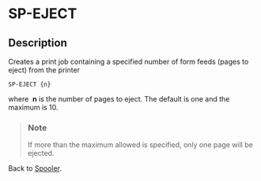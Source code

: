 # SP-EJECT

<PageHeader /> 

## Description

Creates a print job containing a specified number of form feeds (pages to eject) from the printer

```
SP-EJECT {n}
```

where  **n** is the number of pages to eject. The default is one and the maximum is 10.

> ### Note
>
> If more than the maximum allowed is specified, only one page will be ejected.

Back to [Spooler](./../jbase-spooler).
